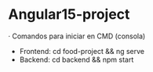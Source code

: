 # Angular15-project
· Comandos para iniciar en CMD (consola)
- Frontend: cd food-project && ng serve 
- Backend: cd backend && npm start 
